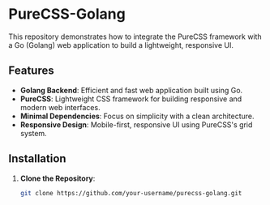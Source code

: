 # PureCSS-Golang

This repository demonstrates how to integrate the PureCSS framework with a Go (Golang) web application to build a lightweight, responsive UI.

## Features

- **Golang Backend**: Efficient and fast web application built using Go.
- **PureCSS**: Lightweight CSS framework for building responsive and modern web interfaces.
- **Minimal Dependencies**: Focus on simplicity with a clean architecture.
- **Responsive Design**: Mobile-first, responsive UI using PureCSS's grid system.

## Installation

1. **Clone the Repository**:
   ```bash
   git clone https://github.com/your-username/purecss-golang.git